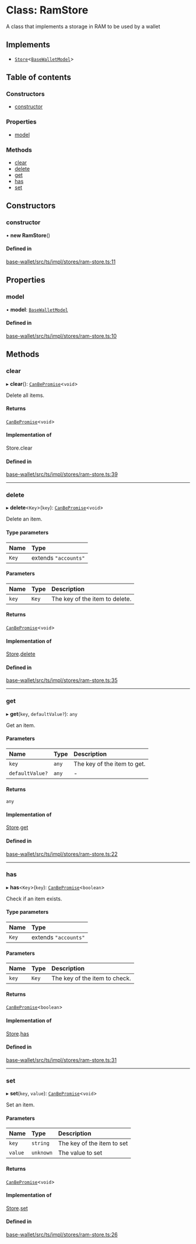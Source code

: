 # Class: RamStore

A class that implements a storage in RAM to be used by a wallet

## Implements

- [`Store`](../interfaces/Store.md)<[`BaseWalletModel`](../interfaces/BaseWalletModel.md)\>

## Table of contents

### Constructors

- [constructor](RamStore.md#constructor)

### Properties

- [model](RamStore.md#model)

### Methods

- [clear](RamStore.md#clear)
- [delete](RamStore.md#delete)
- [get](RamStore.md#get)
- [has](RamStore.md#has)
- [set](RamStore.md#set)

## Constructors

### constructor

• **new RamStore**()

#### Defined in

[base-wallet/src/ts/impl/stores/ram-store.ts:11](https://gitlab.com/i3-market/code/wp3/t3.2/i3m-wallet-monorepo/-/blob/9ff563a/packages/base-wallet/src/ts/impl/stores/ram-store.ts#L11)

## Properties

### model

• **model**: [`BaseWalletModel`](../interfaces/BaseWalletModel.md)

#### Defined in

[base-wallet/src/ts/impl/stores/ram-store.ts:10](https://gitlab.com/i3-market/code/wp3/t3.2/i3m-wallet-monorepo/-/blob/9ff563a/packages/base-wallet/src/ts/impl/stores/ram-store.ts#L10)

## Methods

### clear

▸ **clear**(): [`CanBePromise`](../API.md#canbepromise)<`void`\>

Delete all items.

#### Returns

[`CanBePromise`](../API.md#canbepromise)<`void`\>

#### Implementation of

Store.clear

#### Defined in

[base-wallet/src/ts/impl/stores/ram-store.ts:39](https://gitlab.com/i3-market/code/wp3/t3.2/i3m-wallet-monorepo/-/blob/9ff563a/packages/base-wallet/src/ts/impl/stores/ram-store.ts#L39)

___

### delete

▸ **delete**<`Key`\>(`key`): [`CanBePromise`](../API.md#canbepromise)<`void`\>

Delete an item.

#### Type parameters

| Name | Type |
| :------ | :------ |
| `Key` | extends ``"accounts"`` |

#### Parameters

| Name | Type | Description |
| :------ | :------ | :------ |
| `key` | `Key` | The key of the item to delete. |

#### Returns

[`CanBePromise`](../API.md#canbepromise)<`void`\>

#### Implementation of

[Store](../interfaces/Store.md).[delete](../interfaces/Store.md#delete)

#### Defined in

[base-wallet/src/ts/impl/stores/ram-store.ts:35](https://gitlab.com/i3-market/code/wp3/t3.2/i3m-wallet-monorepo/-/blob/9ff563a/packages/base-wallet/src/ts/impl/stores/ram-store.ts#L35)

___

### get

▸ **get**(`key`, `defaultValue?`): `any`

Get an item.

#### Parameters

| Name | Type | Description |
| :------ | :------ | :------ |
| `key` | `any` | The key of the item to get. |
| `defaultValue?` | `any` | - |

#### Returns

`any`

#### Implementation of

[Store](../interfaces/Store.md).[get](../interfaces/Store.md#get)

#### Defined in

[base-wallet/src/ts/impl/stores/ram-store.ts:22](https://gitlab.com/i3-market/code/wp3/t3.2/i3m-wallet-monorepo/-/blob/9ff563a/packages/base-wallet/src/ts/impl/stores/ram-store.ts#L22)

___

### has

▸ **has**<`Key`\>(`key`): [`CanBePromise`](../API.md#canbepromise)<`boolean`\>

Check if an item exists.

#### Type parameters

| Name | Type |
| :------ | :------ |
| `Key` | extends ``"accounts"`` |

#### Parameters

| Name | Type | Description |
| :------ | :------ | :------ |
| `key` | `Key` | The key of the item to check. |

#### Returns

[`CanBePromise`](../API.md#canbepromise)<`boolean`\>

#### Implementation of

[Store](../interfaces/Store.md).[has](../interfaces/Store.md#has)

#### Defined in

[base-wallet/src/ts/impl/stores/ram-store.ts:31](https://gitlab.com/i3-market/code/wp3/t3.2/i3m-wallet-monorepo/-/blob/9ff563a/packages/base-wallet/src/ts/impl/stores/ram-store.ts#L31)

___

### set

▸ **set**(`key`, `value`): [`CanBePromise`](../API.md#canbepromise)<`void`\>

Set an item.

#### Parameters

| Name | Type | Description |
| :------ | :------ | :------ |
| `key` | `string` | The key of the item to set |
| `value` | `unknown` | The value to set |

#### Returns

[`CanBePromise`](../API.md#canbepromise)<`void`\>

#### Implementation of

[Store](../interfaces/Store.md).[set](../interfaces/Store.md#set)

#### Defined in

[base-wallet/src/ts/impl/stores/ram-store.ts:26](https://gitlab.com/i3-market/code/wp3/t3.2/i3m-wallet-monorepo/-/blob/9ff563a/packages/base-wallet/src/ts/impl/stores/ram-store.ts#L26)
